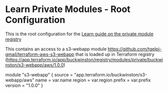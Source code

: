 # Learn Private Modules - Root Configuration

This is the root configuration for the [Learn guide on the private module registry](https://learn.hashicorp.com/terraform/modules/private-modules)

This contains an access to a s3-webapp module https://github.com/tgelpi-gmail/terraform-aws-s3-webapp that is loaded up in Terraform registry (https://app.terraform.io/app/buckwinston/registry/modules/private/buckwinston/s3-webapp/aws/1.0.0)

module "s3-webapp" {
  source  = "app.terraform.io/buckwinston/s3-webapp/aws"
  name        = var.name
  region = var.region
  prefix = var.prefix
  version = "1.0.0"
}
